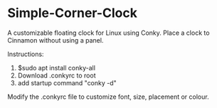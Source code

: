 # Simple-Corner-Clock
A customizable floating clock for Linux using Conky.
Place a clock to Cinnamon without using a panel.

Instructions:

1. $sudo apt install conky-all
2. Download .conkyrc to root
3. add startup command "conky -d"

Modify the .conkyrc file to customize font, size, placement or colour.
